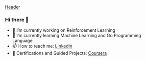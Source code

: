 [Header](./[header.png])
### Hi there 👋

- 🔭 I’m currently working on Reinforcement Learning
- 🌱 I’m currently learning Machine Learning and Go Programming Language
- 📫 How to reach me: [Linkedin](https://www.linkedin.com/in/rxhulshxrmx/)
- 🔭 Certifications and Guided Projects: [Coursera](https://www.coursera.org/learner/rxhulshxrmx)
